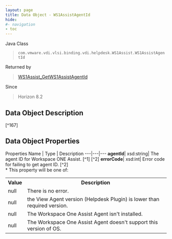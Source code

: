 ```yaml
---
layout: page
title: Data Object - WS1AssistAgentId
hide:
#- navigation
- toc
---
```






Java Class
> `com.vmware.vdi.vlsi.binding.vdi.helpdesk.WS1Assist.WS1AssistAgentId`

Returned by
> [WS1Assist_GetWS1AssistAgentId](vdi.helpdesk.WS1Assist.md#getWS1AssistAgentId)

Since
> Horizon 8.2


## Data Object Description
 [^167]



## Data Object Properties
Properties
Name |  Type |  Description
---|---|---
**agentId**|  xsd:string|  The agent ID for Workspace ONE Assist. [^1] [^2]
**errorCode**|  xsd:int|  Error code for failing to get agent ID. [^2]<br>* This property will be one of:<br><table><tr><th>Value</th><th>Description</th></tr><tr><td>null</td><td>There is no error.</td></tr><tr><td>null</td><td>the View Agent version (Helpdesk Plugin) is lower than required version.</td></tr><tr><td>null</td><td>The Workspace One Assist Agent isn't installed.</td></tr><tr><td>null</td><td>The Workspace One Assist Agent doesn't support this version of OS.</td></tr></table>


 
